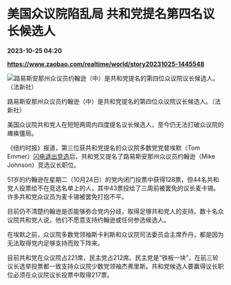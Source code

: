 # 美国众议院陷乱局 共和党提名第四名议长候选人

**2023-10-25 04:20**

**https://www.zaobao.com/realtime/world/story20231025-1445548**

![路易斯安那州众议员约翰逊（中）是共和党提名的第四位众议院议长候选人。（法新社）](https://static.zaobao.com/s3fs-public/styles/article_large_full/public/articles/2023/10/25/US-POLITICS-CONGRESS-SPEAKER-031219.jpg?itok=iN2SNxOw "路易斯安那州众议员约翰逊（中）是共和党提名的第四位众议院议长候选人。（法新社）")

路易斯安那州众议员约翰逊（中）是共和党提名的第四位众议院议长候选人。（法新社）

美国众议院共和党人在短短两周内四度提名议长候选人，至今仍无法打破众议院的瘫痪僵局。

《纽约时报》报道，第三位获共和党提名的众议院多数党党督埃默（Tom Emmer）[闪电退出竞选](https://www.zaobao.com/realtime/world/story20231025-1445505)后，共和党又提名了路易斯安那州众议员约翰逊（Mike Johnson）竞选议长职位。

51岁的约翰逊在星期二（10月24日）的党内闭门投票中获得128票，但44名共和党人投票给不在竞选名单上的人，其中43票投给了三周前被罢免的议长麦卡锡。许多共和党众议员为麦卡锡被罢免打抱不平。

目前仍不清楚约翰逊是否能够弥合党内分歧，取得足够共和党人的支持。数十名众议院共和党人说，他们不愿意支持约翰逊或任何参选候选人。

在埃默之前，众议院多数党领袖斯卡利斯和众议院司法委员会主席乔丹，都是因为无法取得党内足够支持而败下阵来。

目前共和党在众议院占221席，民主党占212席。民主党是“铁板一块”，在前三轮议长选举投票都一致支持众议院少数党领袖杰弗里斯。共和党候选人要赢得议长职位必须在众议院议长投票中取得217票。